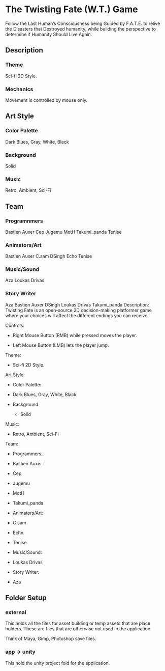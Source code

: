 # The Twisting Fate (W.T.) Game

Follow the Last Human’s Consciousness being Guided by F.A.T.E. to relive the Disasters that Destroyed humanity, while building the perspective to determine if Humanity Should Live Again.

## Description

### Theme

Sci-fi 2D Style.

### Mechanics

Movement is controlled by mouse only.

## Art Style

### Color Palette

Dark Blues, Gray, White, Black

### Background

Solid
  
### Music

Retro, Ambient, Sci-Fi

## Team

### Programnmers

Bastien Auxer
Cep
Jugemu
MotH
Takumi_panda
Tenise

### Animators/Art

Bastien Auxer
C.sam
DSingh
Echo
Tenise

### Music/Sound

Aza
Loukas Drivas

### Story Writer

Aza
Bastien Auxer
DSingh
Loukas Drivas
Takumi_panda
Description: Twisting Fate is an open-source 2D decision-making platformer game where your choices will affect the different endings you can receive.

Controls:

* Right Mouse Button (RMB) while pressed moves the player.

* Left Mouse Button (LMB) lets the player jump.

Theme:

* Sci-fi 2D Style.

Art Style:

* Color Palette:

* Dark Blues, Gray, White, Black
  
* Background:
  * Solid

Music:

* Retro, Ambient, Sci-Fi

Team:

* Programmers:

* Bastien Auxer

* Cep

* Jugemu

* MotH

* Takumi_panda

* Animators/Art:

* C.sam

* Echo

* Tenise

* Music/Sound:

* Loukas Drivas

* Story Writer:

* Aza

## Folder Setup

### external

This holds all the files for asset building or temp assets that are place holders.
These are files that are otherwise not used in the application.

Think of Maya, Gimp, Photoshop save files.

### app -> unity

This hold the unity project fold for the application.
